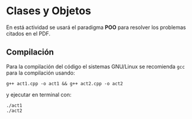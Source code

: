 # Clases y Objetos

En está actividad se usará el paradigma **POO** para resolver los problemas citados en el PDF.

## Compilación

Para la compilación del código el sistemas GNU/Linux se recomienda `gcc` para la compilación usando:
```
g++ act1.cpp -o act1 && g++ act2.cpp -o act2
```

y ejecutar en terminal con:
```
./act1
./act2
```
